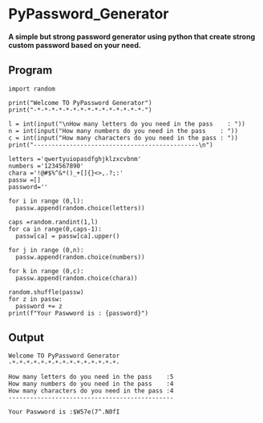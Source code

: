 # PyPassword_Generator

#### A simple but strong password generator using python that create strong custom password based on your need.

## Program

    import random
    
    print("Welcome TO PyPassword Generator")
    print("-*-*-*-*-*-*-*-*-*-*-*-*-*-*-*-")

    l = int(input("\nHow many letters do you need in the pass    : "))
    n = int(input("How many numbers do you need in the pass    : "))
    c = int(input("How many characters do you need in the pass : "))
    print("----------------------------------------------\n")

    letters ='qwertyuiopasdfghjklzxcvbnm'
    numbers ='1234567890'
    chara ='!@#$%^&*()_+[]{}<>,.?;:'
    passw =[]
    password=''

    for i in range (0,l):
      passw.append(random.choice(letters)) 

    caps =random.randint(1,l)
    for ca in range(0,caps-1):
      passw[ca] = passw[ca].upper()

    for j in range (0,n):
      passw.append(random.choice(numbers))

    for k in range (0,c):
      passw.append(random.choice(chara))

    random.shuffle(passw)
    for z in passw:
      password += z
    print(f"Your Paswword is : {password}")
    
## Output

    Welcome TO PyPassword Generator
    -*-*-*-*-*-*-*-*-*-*-*-*-*-*-*-
    
    How many letters do you need in the pass    :5
    How many numbers do you need in the pass    :4
    How many characters do you need in the pass :4
    ----------------------------------------------

    Your Paswword is :$W57e(7^.N0fI




